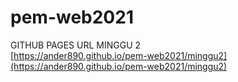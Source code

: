 # pem-web2021

GITHUB PAGES URL MINGGU 2
<br />
[https://ander890.github.io/pem-web2021/minggu2](https://ander890.github.io/pem-web2021/minggu2)

